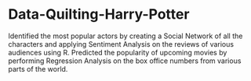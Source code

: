 # Data-Quilting-Harry-Potter
Identified the most popular actors by creating a Social Network of all the characters and applying Sentiment Analysis on the reviews of various audiences using R. Predicted the popularity of upcoming movies by performing Regression Analysis on the box office numbers from various parts of the world. 
